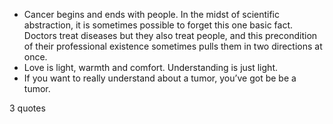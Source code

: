  - Cancer begins and ends with people. In the midst of scientific abstraction, it is sometimes possible to forget this one basic fact. Doctors treat diseases but they also treat people, and this precondition of their professional existence sometimes pulls them in two directions at once.
 - Love is light, warmth and comfort. Understanding is just light.
 - If you want to really understand about a tumor, you’ve got be be a tumor.

3 quotes